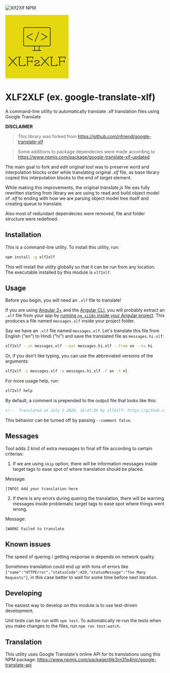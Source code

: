 ![Xlf2Xlf NPM](https://badge.fury.io/js/xlf2xlf.svg)

![XLF2XLF](./logo.png)

# XLF2XLF (ex. google-translate-xlf)
A command-line utility to automatically translate .xlf translation files using Google Translate

**DISCLAIMER**

> This library was forked from https://github.com/nfriend/google-translate-xlf

> Some additions to package dependecies were made according to https://www.npmjs.com/package/google-translate-xlf-updated

The main goal to fork and edit original tool was to preserve word and interpolation blocks order while translating original _.xlf_ file, as base library copied this interpolation blocks to the end of _target_ element.

While making this improvements, the original _translate.js_ file eas fully rewritten starting from library we are using to read and build object model of _.xlf_ to ending with how we are parsing object model tree itself and creating queue to translate. 

Also most of redundant dependecies were removed, file and folder structure were redefined.

## Installation

This is a command-line utility.  To install this utility, run:

```bash
npm install -g xlf2xlf
```

This will install the utility globally so that it can be run from any location. The executable installed by this module is `xlf2xlf`.

## Usage

Before you begin, you will need an `.xlf` file to translate!

If you are using [Angular 2+](https://angular.io/) and the [Angular CLI](https://cli.angular.io/), you will probably extract an `.xlf` file from your app by [running `ng xi18n` inside your Angular project](https://angular.io/guide/i18n#create-a-translation-source-file-with-ng-xi18n).  This produces a file named `messages.xlf` inside your project folder.

Say we have an `.xlf` file named `messages.xlf`.  Let's translate this file from English ("en") to Hindi ("hi") and save the translated file as `messages.hi.xlf`:

```bash
xlf2xlf --in messages.xlf --out messages.hi.xlf --from en --to hi
```

Or, if you don't like typing, you can use the abbreviated versions of the arguments:

```bash
xlf2xlf -i messages.xlf -o messages.hi.xlf -f en -t nl
```

For more usage help, run:

```bash
xlf2xlf help
```

By default, a comment is prepended to the output file that looks like this:

```xml
<!--  Translated on July 1 2020, 10:47:39 by xlf2xlf: https://github.com/chekit/xlf2xlf -->
```

This behavior can be turned off by passing `--comment false`.

## Messages

Tool adds 2 kind of extra messages to final xlf file according to certain criterias: 

1. If we are using `skip` option, there will be information messages inside target tags to ease spot of where translation should be placed.

Message:
```
[INFO] Add your translation here
```

2. If there is any errors during quering the translation, there will be warning messages inside problematic target tags to ease spot where things went wrong.

Message:
```
[WARN] Failed to translate
```

## Known issues

The speed of quering / getting response is depends on network quality.

Sometimes translation could end up with tons of errors like  `{"name":"HTTPError","statusCode":429,"statusMessage":"Too Many Requests"}`, in this case better to wait for some time before next iteration.

## Developing

The easiest way to develop on this module is to use test-driven development.

Unit tests can be run with `npm test`.  To automatically re-run the tests when you make changes to the files, run `npm run test:watch`.

## Translation

This utility uses Google Translate's online API for its translations using this NPM package: https://www.npmjs.com/package/@k3rn31p4nic/google-translate-api
